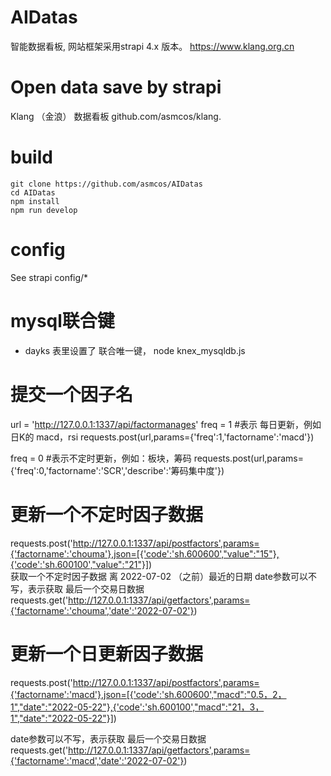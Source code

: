 # AIDatas
智能数据看板, 网站框架采用strapi 4.x 版本。
https://www.klang.org.cn


# Open data save by strapi
Klang （金浪） 数据看板
github.com/asmcos/klang.

# build
```
git clone https://github.com/asmcos/AIDatas
cd AIDatas
npm install
npm run develop
```

# config
See strapi
config/*

# mysql联合键
* dayks 表里设置了 联合唯一键， node knex_mysqldb.js 


# 提交一个因子名
url = 'http://127.0.0.1:1337/api/factormanages'
freq = 1 #表示 每日更新，例如日K的 macd，rsi
requests.post(url,params={'freq':1,'factorname':'macd'}) 

freq = 0 #表示不定时更新，例如：板块，筹码
requests.post(url,params={'freq':0,'factorname':'SCR','describe':'筹码集中度'}) 

# 更新一个不定时因子数据
 requests.post('http://127.0.0.1:1337/api/postfactors',params={'factorname':'chouma'},json=[{'code':'sh.600600',"value":"15"},{'code':'sh.600100',"value":"21"}])  
获取一个不定时因子数据 离 2022-07-02 （之前）最近的日期
date参数可以不写，表示获取 最后一个交易日数据
requests.get('http://127.0.0.1:1337/api/getfactors',params={'factorname':'chouma','date':'2022-07-02'})  

# 更新一个日更新因子数据
 requests.post('http://127.0.0.1:1337/api/postfactors',params={'factorname':'macd'},json=[{'code':'sh.600600',"macd":"0.5，2，1","date":"2022-05-22"},{'code':'sh.600100',"macd":"21，3，1","date":"2022-05-22"}])  

date参数可以不写，表示获取 最后一个交易日数据
requests.get('http://127.0.0.1:1337/api/getfactors',params={'factorname':'macd','date':'2022-07-02'})  